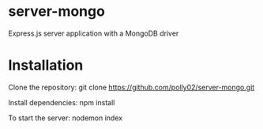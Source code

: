 # server-mongo
Express.js server application with a MongoDB driver
# Installation
Clone the repository: git clone https://github.com/polly02/server-mongo.git

Install dependencies: npm install

To start the server: nodemon index
